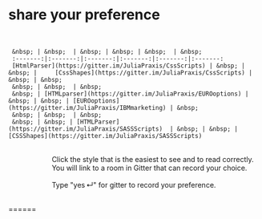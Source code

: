 # share your preference
&nbsp;  

     &nbsp; | &nbsp;  | &nbsp; | &nbsp; | &nbsp;  | &nbsp;
     :-------:|:-------:|:-------:|:-------:|:-------:|:-------:
     [HtmlParser](https://gitter.im/JuliaPraxis/CssScripts) | &nbsp; | &nbsp; |     [CssShapes](https://gitter.im/JuliaPraxis/CssScripts) | &nbsp; | &nbsp; 
     &nbsp; | &nbsp;  | &nbsp;
     &nbsp; | [HTMLparser](https://gitter.im/JuliaPraxis/EUROoptions) | &nbsp; | &nbsp; | [EUROoptions](https://gitter.im/JuliaPraxis/IBMmarketing) | &nbsp; 
     &nbsp; | &nbsp;  | &nbsp;
     &nbsp; | &nbsp; | [HTMLParser](https://gitter.im/JuliaPraxis/SASSScripts)  | &nbsp; | &nbsp; | [CSSShapes](https://gitter.im/JuliaPraxis/SASSScripts)  

&nbsp;  
&nbsp;&nbsp;&nbsp;&nbsp;&nbsp;&nbsp;&nbsp;&nbsp;&nbsp;&nbsp;
&nbsp;&nbsp;&nbsp;&nbsp;&nbsp;&nbsp;&nbsp;&nbsp;&nbsp;&nbsp;
     Click the style that is the easiest to see and to read correctly.  
&nbsp;&nbsp;&nbsp;&nbsp;&nbsp;&nbsp;&nbsp;&nbsp;&nbsp;&nbsp;
&nbsp;&nbsp;&nbsp;&nbsp;&nbsp;&nbsp;&nbsp;&nbsp;&nbsp;&nbsp;
     You will link to a room in Gitter that can record your choice.    
&nbsp;       
&nbsp;&nbsp;&nbsp;&nbsp;&nbsp;&nbsp;&nbsp;&nbsp;&nbsp;&nbsp;
&nbsp;&nbsp;&nbsp;&nbsp;&nbsp;&nbsp;&nbsp;&nbsp;&nbsp;&nbsp;
     Type "yes&thinsp;↵" for gitter to record your preference.
&nbsp;      
 &nbsp;       

======
